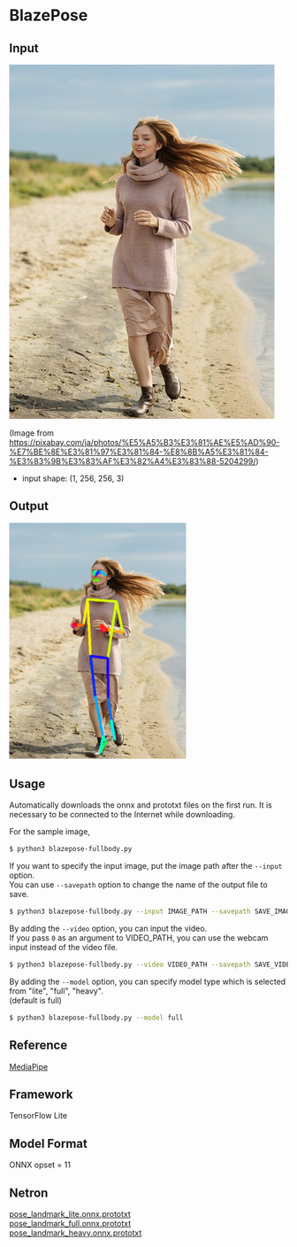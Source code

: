 # BlazePose

## Input

![Input](girl-5204299_640.jpg)

(Image from https://pixabay.com/ja/photos/%E5%A5%B3%E3%81%AE%E5%AD%90-%E7%BE%8E%E3%81%97%E3%81%84-%E8%8B%A5%E3%81%84-%E3%83%9B%E3%83%AF%E3%82%A4%E3%83%88-5204299/)

- input shape: (1, 256, 256, 3)

## Output

<img src="output.png" width="320px">

## Usage

Automatically downloads the onnx and prototxt files on the first run.
It is necessary to be connected to the Internet while downloading.

For the sample image,
``` bash
$ python3 blazepose-fullbody.py 
```

If you want to specify the input image, put the image path after the `--input` option.  
You can use `--savepath` option to change the name of the output file to save.
```bash
$ python3 blazepose-fullbody.py --input IMAGE_PATH --savepath SAVE_IMAGE_PATH
```

By adding the `--video` option, you can input the video.   
If you pass `0` as an argument to VIDEO_PATH, you can use the webcam input instead of the video file.
```bash
$ python3 blazepose-fullbody.py --video VIDEO_PATH --savepath SAVE_VIDEO_PATH
```

By adding the `--model` option, you can specify model type which is selected from "lite", "full", "heavy".  
(default is full)
```bash
$ python3 blazepose-fullbody.py --model full
```

## Reference

[MediaPipe](https://google.github.io/mediapipe/solutions/models.html#pose)

## Framework

TensorFlow Lite

## Model Format

ONNX opset = 11

## Netron

[pose_landmark_lite.onnx.prototxt](https://netron.app/?url=https://storage.googleapis.com/ailia-models/blazepose/pose_landmark_lite.onnx.prototxt)  
[pose_landmark_full.onnx.prototxt](https://netron.app/?url=https://storage.googleapis.com/ailia-models/blazepose/pose_landmark_full.onnx.prototxt)  
[pose_landmark_heavy.onnx.prototxt](https://netron.app/?url=https://storage.googleapis.com/ailia-models/blazepose/pose_landmark_heavy.onnx.prototxt)
